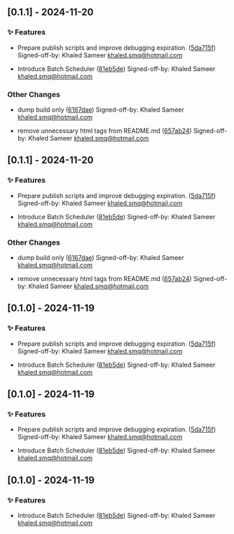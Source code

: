 
## 
## [0.1.1] - 2024-11-20

### ✨ Features

- Prepare publish scripts and improve debugging expiration. ([5da715f](https://github.com/KhaledSMQ/avati/commits/5da715f))
  Signed-off-by: Khaled Sameer <khaled.smq@hotmail.com>

- Introduce Batch Scheduler ([81eb5de](https://github.com/KhaledSMQ/avati/commits/81eb5de))
  Signed-off-by: Khaled Sameer <khaled.smq@hotmail.com>
### Other Changes

- dump build only ([6167dae](https://github.com/KhaledSMQ/avati/commits/6167dae))
  Signed-off-by: Khaled Sameer <khaled.smq@hotmail.com>

- remove unnecessary html tags from README.md ([657ab24](https://github.com/KhaledSMQ/avati/commits/657ab24))
  Signed-off-by: Khaled Sameer <khaled.smq@hotmail.com>
## 
## [0.1.1] - 2024-11-20

### ✨ Features

- Prepare publish scripts and improve debugging expiration. ([5da715f](https://github.com/KhaledSMQ/avati/commits/5da715f))
  Signed-off-by: Khaled Sameer <khaled.smq@hotmail.com>

- Introduce Batch Scheduler ([81eb5de](https://github.com/KhaledSMQ/avati/commits/81eb5de))
  Signed-off-by: Khaled Sameer <khaled.smq@hotmail.com>
### Other Changes

- dump build only ([6167dae](https://github.com/KhaledSMQ/avati/commits/6167dae))
  Signed-off-by: Khaled Sameer <khaled.smq@hotmail.com>

- remove unnecessary html tags from README.md ([657ab24](https://github.com/KhaledSMQ/avati/commits/657ab24))
  Signed-off-by: Khaled Sameer <khaled.smq@hotmail.com>
## 
## [0.1.0] - 2024-11-19

### ✨ Features

- Prepare publish scripts and improve debugging expiration. ([5da715f](https://github.com/KhaledSMQ/avati/commits/5da715f))
  Signed-off-by: Khaled Sameer <khaled.smq@hotmail.com>

- Introduce Batch Scheduler ([81eb5de](https://github.com/KhaledSMQ/avati/commits/81eb5de))
  Signed-off-by: Khaled Sameer <khaled.smq@hotmail.com>
## 
## [0.1.0] - 2024-11-19

### ✨ Features

- Prepare publish scripts and improve debugging expiration. ([5da715f](https://github.com/KhaledSMQ/avati/commits/5da715f))
  Signed-off-by: Khaled Sameer <khaled.smq@hotmail.com>

- Introduce Batch Scheduler ([81eb5de](https://github.com/KhaledSMQ/avati/commits/81eb5de))
  Signed-off-by: Khaled Sameer <khaled.smq@hotmail.com>
## 
## [0.1.0] - 2024-11-19

### ✨ Features

- Introduce Batch Scheduler ([81eb5de](https://github.com/KhaledSMQ/avati/commits/81eb5de))
  Signed-off-by: Khaled Sameer <khaled.smq@hotmail.com>